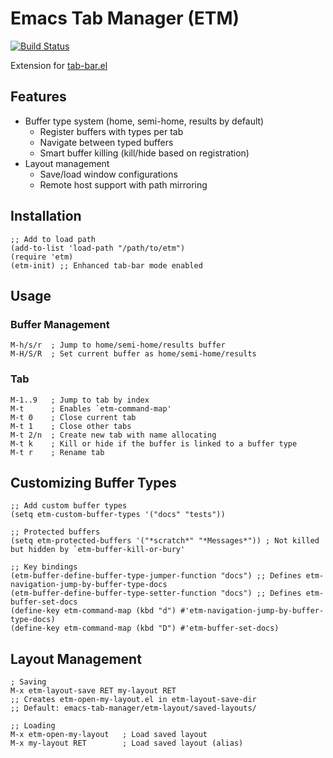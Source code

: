 <!-- ---
!-- Timestamp: 2025-02-14 06:33:31
!-- Author: ywatanabe
!-- File: /home/ywatanabe/.dotfiles/.emacs.d/lisp/emacs-tab-manager/README.md
!-- --- -->

# Emacs Tab Manager (ETM)

[![Build Status](https://github.com/ywatanabe1989/emacs-tab-manager/workflows/tests/badge.svg)](https://github.com/ywatanabe1989/emacs-header-footer/actions)

Extension for [tab-bar.el](https://github.com/emacs-mirror/emacs/blob/master/lisp/tab-bar.el)

## Features
  - Buffer type system (home, semi-home, results by default)
    - Register buffers with types per tab
    - Navigate between typed buffers
    - Smart buffer killing (kill/hide based on registration)
  - Layout management
    - Save/load window configurations
    - Remote host support with path mirroring

## Installation

```elisp
;; Add to load path
(add-to-list 'load-path "/path/to/etm")
(require 'etm)
(etm-init) ;; Enhanced tab-bar mode enabled
```

## Usage

### Buffer Management
```elisp
M-h/s/r  ; Jump to home/semi-home/results buffer
M-H/S/R  ; Set current buffer as home/semi-home/results
```

### Tab 
```elisp
M-1..9   ; Jump to tab by index
M-t      ; Enables `etm-command-map'
M-t 0    ; Close current tab
M-t 1    ; Close other tabs
M-t 2/n  ; Create new tab with name allocating
M-t k    ; Kill or hide if the buffer is linked to a buffer type
M-t r    ; Rename tab
```

## Customizing Buffer Types

```elisp
;; Add custom buffer types
(setq etm-custom-buffer-types '("docs" "tests"))

;; Protected buffers
(setq etm-protected-buffers '("*scratch*" "*Messages*")) ; Not killed but hidden by `etm-buffer-kill-or-bury'

;; Key bindings
(etm-buffer-define-buffer-type-jumper-function "docs") ;; Defines etm-navigation-jump-by-buffer-type-docs
(etm-buffer-define-buffer-type-setter-function "docs") ;; Defines etm-buffer-set-docs
(define-key etm-command-map (kbd "d") #'etm-navigation-jump-by-buffer-type-docs)
(define-key etm-command-map (kbd "D") #'etm-buffer-set-docs)
```

## Layout Management

```elisp
; Saving
M-x etm-layout-save RET my-layout RET
;; Creates etm-open-my-layout.el in etm-layout-save-dir
;; Default: emacs-tab-manager/etm-layout/saved-layouts/

;; Loading
M-x etm-open-my-layout   ; Load saved layout
M-x my-layout RET        ; Load saved layout (alias)
```

<!-- EOF -->